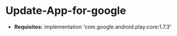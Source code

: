 # Update-App-for-google

- **Requisitos:**
        implementation 'com.google.android.play:core:1.7.3'





